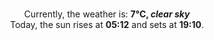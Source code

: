 <p  align="center"><br/>Currently, the weather is: <b> 7°C, <i>clear sky</i></b></br>Today, the sun rises at <b>05:12</b> and sets at <b>19:10</b>.</p>